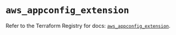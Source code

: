 # `aws_appconfig_extension`

Refer to the Terraform Registry for docs: [`aws_appconfig_extension`](https://registry.terraform.io/providers/hashicorp/aws/5.76.0/docs/resources/appconfig_extension).

